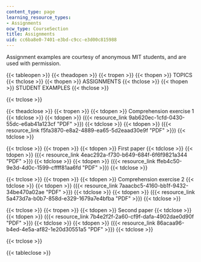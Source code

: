 ```yaml
---
content_type: page
learning_resource_types:
- Assignments
ocw_type: CourseSection
title: Assignments
uid: cc6ba8e0-7401-e3bd-c9cc-e3d00c815988
---
```


Assignment examples are courtesy of anonymous MIT students, and are used with permission.

{{< tableopen >}}
{{< theadopen >}}
{{< tropen >}}
{{< thopen >}}
TOPICS
{{< thclose >}}
{{< thopen >}}
ASSIGNMENTS
{{< thclose >}}
{{< thopen >}}
STUDENT EXAMPLES
{{< thclose >}}

{{< trclose >}}

{{< theadclose >}}
{{< tropen >}}
{{< tdopen >}}
Comprehension exercise 1
{{< tdclose >}}
{{< tdopen >}}
({{< resource_link 9ab620ec-1cfd-0430-55dc-e6ab41a123cf "PDF" >}})
{{< tdclose >}}
{{< tdopen >}}
({{< resource_link f5fa3870-e8a2-4889-ea65-5d2eaad30e9f "PDF" >}})
{{< tdclose >}}

{{< trclose >}}
{{< tropen >}}
{{< tdopen >}}
First paper
{{< tdclose >}}
{{< tdopen >}}
({{< resource_link 4eac292a-f730-b649-684f-6f6f9821a344 "PDF" >}})
{{< tdclose >}}
{{< tdopen >}}
({{< resource_link ffeb4c50-9e3d-4d0c-1599-cffff81aa6fd "PDF" >}})
{{< tdclose >}}

{{< trclose >}}
{{< tropen >}}
{{< tdopen >}}
Comprehension exercise 2
{{< tdclose >}}
{{< tdopen >}}
({{< resource_link 7aaacbc5-4160-bb1f-9432-34be470a02ae "PDF" >}})
{{< tdclose >}}
{{< tdopen >}}
({{< resource_link 5a473d7a-b0b7-858d-e329-1679a7e4bfba "PDF" >}})
{{< tdclose >}}

{{< trclose >}}
{{< tropen >}}
{{< tdopen >}}
Second paper
{{< tdclose >}}
{{< tdopen >}}
({{< resource_link 7b4e2f2f-2a60-cf9f-dafa-4902dae0d90f "PDF" >}})
{{< tdclose >}}
{{< tdopen >}}
({{< resource_link 86acaa96-b4ed-4e5a-af82-1e20d30551a5 "PDF" >}})
{{< tdclose >}}

{{< trclose >}}

{{< tableclose >}}